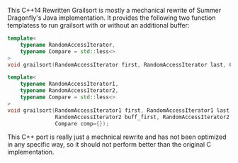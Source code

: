 This C++14 Rewritten Grailsort is mostly a mechanical rewrite of Summer Dragonfly's Java implementation.
It provides the following two function templatess to run grailsort with or without an additional buffer:

```cpp
template<
    typename RandomAccessIterator,
    typename Compare = std::less<>
>
void grailsort(RandomAccessIterator first, RandomAccessIterator last, Compare comp={});

template<
    typename RandomAccessIterator1,
    typename RandomAccessIterator2,
    typename Compare = std::less<>
>
void grailsort(RandomAccessIterator1 first, RandomAccessIterator1 last,
               RandomAccessIterator2 buff_first, RandomAccessIterator2 buff_last,
               Compare comp={});
```

This C++ port is really just a mechnical rewrite and  has not been optimized in any specific way, so it
should not perform better than the original C implementation.
